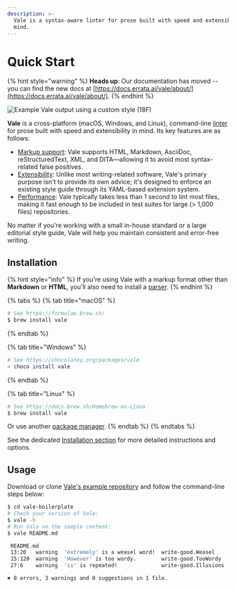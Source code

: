 ```yaml
---
description: >-
  Vale is a syntax-aware linter for prose built with speed and extensibility in
  mind.
---
```


# Quick Start

{% hint style="warning" %}
**Heads up**: Our documentation has moved -- you can find the new docs at [https://docs.errata.ai/vale/about/](https://docs.errata.ai/vale/about/).
{% endhint %}

![Example Vale output using a custom style \(18F\)](https://user-images.githubusercontent.com/8785025/71751520-ab91fa00-2e30-11ea-9e67-6e2babb5d0ee.png)

**Vale** is a cross-platform \(macOS, Windows, and Linux\), command-line [linter](https://en.wikipedia.org/wiki/Lint_%28software%29) for prose built with speed and extensibility in mind. Its key features are as follows:

* [Markup support](getting-started/markup.md): Vale supports HTML, Markdown, AsciiDoc, reStructuredText, XML, and DITA—allowing it to avoid most syntax-related false positives.
* [Extensibility](getting-started/styles.md): Unlike most writing-related software, Vale's primary purpose isn't to provide its own advice; it's designed to enforce an existing style guide through its YAML-based extension system.
* [Performance](https://gist.github.com/jdkato/02bb9db72cf6d36c7a52d8b075bdb5df#file-perf-md): Vale typically takes less than 1 second to lint most files, making it fast enough to be included in test suites for large \(&gt; 1,000 files\) repositories.

No matter if you're working with a small in-house standard or a large editorial style guide, Vale will help you maintain consistent and error-free writing.

## Installation

{% hint style="info" %}
If you're using Vale with a markup format other than **Markdown** or **HTML**, you'll also need to install a [parser](getting-started/markup.md#formats).
{% endhint %}

{% tabs %}
{% tab title="macOS" %}
```bash
# See https://formulae.brew.sh/
$ brew install vale
```
{% endtab %}

{% tab title="Windows" %}
```bash
# See https://chocolatey.org/packages/vale
> choco install vale
```
{% endtab %}

{% tab title="Linux" %}
```bash
# See https://docs.brew.sh/Homebrew-on-Linux
$ brew install vale
```

Or use another [package manager](https://repology.org/project/vale/versions).
{% endtab %}
{% endtabs %}

See the dedicated [Installation section](getting-started/installation.md) for more detailed instructions and options.

## Usage

Download or clone [Vale's example repository](https://github.com/errata-ai/vale-boilerplate) and follow the command-line steps below:

```bash
$ cd vale-boilerplate
# Check your version of Vale:
$ vale -h
# Run Vale on the sample content:
$ vale README.md

 README.md
 13:20   warning  'extremely' is a weasel word!  write-good.Weasel    
 15:120  warning  'However' is too wordy.        write-good.TooWordy  
 27:6    warning  'is' is repeated!              write-good.Illusions 

✖ 0 errors, 3 warnings and 0 suggestions in 1 file.
```

